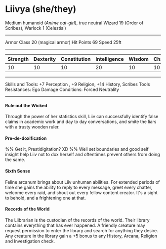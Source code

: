 # Liivya (she/they)
Medium humanoid (_Anime cat-girl_), true neutral
Wizard 19 (Order of Scribes), Warlock 1 (Celestial)

-------------------------------------------------------------------------------

Armor Class 20 (magical armor)
Hit Points 69
Speed 25ft

--------------------------------------------------------------------------


| Strength | Dexterity | Constitution | Intelligence | Wisdom | Charisma |
| -------- | --------- | ------------ | ------------ | ------ | -------- |
| 10       | 10        | 10           | 20           | 10     | 10       |

-------------------------------------------------------------------------------

Skills and Tools: +7 Perception , +9 Religion, +14 History, Scribes Tools
Resistances: Ego Damage
Conditions: Forced Neutrality

--------------------------------------------------------------------------

#### Rule out the Wicked
Through the power of her statistics skill, Liiv can successfully identify false claims in academic work and day to day conversations, and smite the liars with a trusty wooden ruler.

#### Pre-de-doxification
%%
Get it, Prestidigitation? XD
%%
Well set boundaries and good self insight help Liiv not to dox herself and oftentimes prevent others from doing the same.

#### Sixth Sense
Feline arcanum brings about Liiv unhuman abilities. For extended periods of time she gains the ability to reply to every message, greet every chatter, welcome every raid, and shout out every fellow content creator. It's a sight to behold, and a frightening one at that.

#### Records of the World
The Liibrarian is the custodian of the records of the world. Their library contains everything that has ever happened. A friendly creature may request permission to enter the library and search for anything they desire. Any creature in the library gain a +5 bonus to any History, Arcana, Religion and Investigation check.